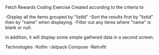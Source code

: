 Fetch Rewards Coding Exercise
Created according to the criteria to 

-Display all the items grouped by "listId"
-Sort the results first by "listId" then by "name" when displaying.
-Filter out any items where "name" is blank or null.

in addition, it will display some simple gathered data in a second screen.

Technologies
-Kotlin
-Jetpack Compose
-Retrofit
